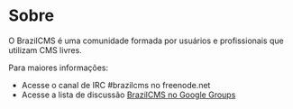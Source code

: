 Sobre
=====

O BrazilCMS é uma comunidade formada por usuários e profissionais que utilizam CMS livres.

Para maiores informações:

- Acesse o canal de IRC #brazilcms no freenode.net
- Acesse a lista de discussão [BrazilCMS no Google Groups](https://groups.google.com/d/forum/brazilcms)
